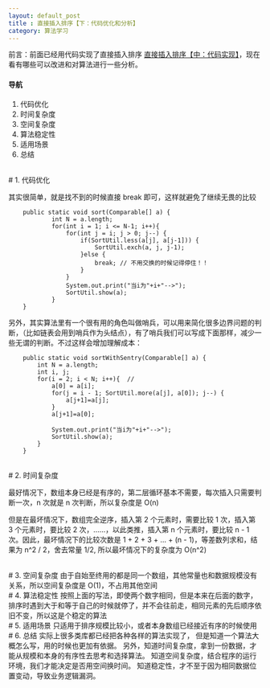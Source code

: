 ```yaml
---
layout: default_post
title : 直接插入排序【下：代码优化和分析】
category: 算法学习
---
```




前言：前面已经用代码实现了直接插入排序 [直接插入排序【中：代码实现】]({{site.data.host_url}}/2018/03/17/eight-algorithm-02)，现在看有哪些可以改进和对算法进行一些分析。

#### 导航
1. 代码优化
2. 时间复杂度
3. 空间复杂度
4. 算法稳定性
5. 适用场景
6. 总结


<br>
# 1. 代码优化

其实很简单，就是找不到的时候直接 break 即可，这样就避免了继续无畏的比较

```
    public static void sort(Comparable[] a) {
            int N = a.length;  
            for(int i = 1; i <= N-1; i++){  
                for(int j = i; j > 0; j--) { 
                    if(SortUtil.less(a[j], a[j-1])) { 
                        SortUtil.exch(a, j, j-1);
                    }else {
                        break; // 不用交换的时候记得停住！！
                    }
                }
                System.out.print("当i为"+i+"-->");
                SortUtil.show(a);
            }
    }
```

另外，其实算法里有一个很有用的角色叫做哨兵，可以用来简化很多边界问题的判断，（比如链表会用到哨兵作为头结点），有了哨兵我们可以写成下面那样，减少一些无谓的判断。不过这样会增加理解成本：

```
    public static void sortWithSentry(Comparable[] a) {
        int N = a.length;  
        int i, j;	
        for(i = 2; i < N; i++){  // 
            a[0] = a[i];
            for(j = i - 1; SortUtil.more(a[j], a[0]); j--) { 
                a[j+1]=a[j];
            }
            a[j+1]=a[0];

            System.out.print("当i为"+i+"-->");
            SortUtil.show(a);
        }
    }
```


<br>
# 2. 时间复杂度

最好情况下，数组本身已经是有序的，第二层循环基本不需要，每次插入只需要判断一次，n 次就是 n 次判断，所以复杂度是 O(n)

但是在最坏情况下，数组完全逆序，插入第 2 个元素时，需要比较 1 次，插入第 3 个元素时，要比较 2 次，……，以此类推，插入第 n 个元素时，要比较 n - 1 次。因此，最坏情况下的比较次数是 1 + 2 + 3 + ... + (n - 1)，等差数列求和，结果为 n^2 / 2，舍去常量 1/2, 所以最坏情况下的复杂度为 O(n^2)


<br>
# 3. 空间复杂度
由于自始至终用的都是同一个数组，其他常量也和数据规模没有关系，所以空间复杂度是 O(1)，不占用其他空间


<br>
# 4. 算法稳定性
按照上面的写法，即使两个数字相同，但是本来在后面的数字，排序时遇到大于和等于自己的时候就停了，并不会往前走，相同元素的先后顺序依旧不变，所以这是个稳定的算法


<br>
# 5. 适用场景
只适用于排序规模比较小，或者本身数组已经接近有序的时候使用

<br>
# 6. 总结
实际上很多类库都已经把各种各样的算法实现了，
但是知道一个算法大概怎么写，用的时候也更加有依据。
另外，知道时间复杂度，拿到一份数据，才能从规模和本身的有序性去思考和选择算法。
知道空间复杂度，结合程序的运行环境，我们才能决定是否用空间换时间。
知道稳定性，才不至于因为相同数据位置变动，导致业务逻辑漏洞。



